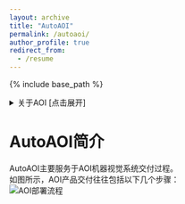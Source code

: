 ```yaml
---
layout: archive
title: "AutoAOI"
permalink: /autoaoi/
author_profile: true
redirect_from:
  - /resume
---
```


{% include base_path %}

<details>
<summary>
关于AOI  [点击展开]
</summary>

# 什么是机器视觉  
机器视觉是人工智能的基础应用技术之一，通过模拟人类视觉系统赋予机器“看”和“认知”的能力。
机器视觉作为智能机器视觉能够在多种场景下替代人眼实现多种功能，主要包括识别、测量、定位和检测。
机器视觉作为现代工业与技术的核心驱动力，在提升生产效率保障作业安全、推动智能制造及产业升级方面展现出了非凡的重要性和无限潜力。  


![典型计算机视觉系统架构](https://ray3572.github.io/images/autoaoi/typical_aoi_system.png)  

# 什么是AOI  
自动光学检查（英语：Automated Optical Inspection，简称AOI），为高速高精度光学影像检测系统，运用机器视觉做为检测标准技术，
作为改良传统上以人力使用光学仪器进行检测的缺点，应用层面包括从高科技产业之研发、制造品管，以至国防、民生、医疗、环保、电力…等领域。
自动光学检查是工业制程中常见的代表性手法，利用光学仪器取得成品的表面状态，再以电脑影像处理技术来检出异物或图案异常等瑕疵，
因为是非接触式检查，所以可在中间工程检查半成品。高精度光学影像检测系统，包含量测镜头技术、光学照明技术、定位量测技术、电子电路测试技术、
影像处理技术及自动化技术应用等领域，其开发应用不但符合高科技产业发展需求，其技术层面更可扩展至国防军事工业，举凡兵工武器制造、夜视作战系统、
战略地形形貌之分析与研判等，都与此影像技术息息相关。  
【from wikipedia】

</details>

# AutoAOI简介
AutoAOI主要服务于AOI机器视觉系统交付过程。  
如图所示，AOI产品交付往往包括以下几个步骤：  
![AOI部署流程](https://ray3572.github.io/images/autoaoi/AOI_deployment.png)  


  












